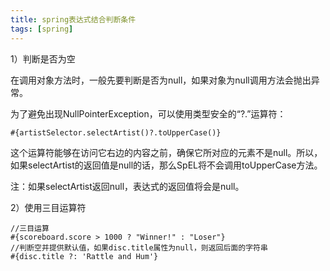 ```yaml
---
title: spring表达式结合判断条件
tags: [spring]
---
```


1）判断是否为空

在调用对象方法时，一般先要判断是否为null，如果对象为null调用方法会抛出异常。

为了避免出现NullPointerException，可以使用类型安全的“?.”运算符：

```
#{artistSelector.selectArtist()?.toUpperCase()}
```

这个运算符能够在访问它右边的内容之前，确保它所对应的元素不是null。所以，如果selectArtist的返回值是null的话，那么SpEL将不会调用toUpperCase方法。

注：如果selectArtist返回null，表达式的返回值将会是null。

2）使用三目运算符

```
//三目运算
#{scoreboard.score > 1000 ? "Winner!" : "Loser"}
//判断空并提供默认值，如果disc.title属性为null，则返回后面的字符串
#{disc.title ?: 'Rattle and Hum'}
```